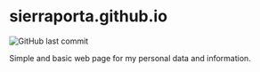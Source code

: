 # sierraporta.github.io

![GitHub last commit](https://img.shields.io/github/last-commit/sierraporta/sierraporta.github.io)

Simple and basic web page for my personal data and information.

